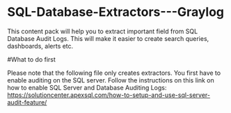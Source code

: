 # SQL-Database-Extractors---Graylog

This content pack will help you to extract important field from SQL Database Audit Logs. This will make it easier to create search queries, dashboards, alerts etc.

#What to do first

Please note that the following file only creates extractors. You first have to enable auditing on the SQL server. 
Follow the instructions on this link on how to enable SQL Server and Database Auditing Logs: https://solutioncenter.apexsql.com/how-to-setup-and-use-sql-server-audit-feature/
